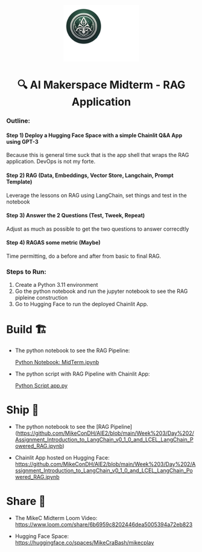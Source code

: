 

<p align = "center" draggable=”false” ><img src="https://github.com/MikeConDH/AIE2/blob/main/MikeC/CraBashIcon.jpg" 
     width="200px"
     height="auto"/>
</p>

## <h1 align="center" id="heading">🔍 AI Makerspace Midterm - RAG Application</h1>

### Outline:
#### Step 1) Deploy a Hugging Face Space with a simple Chainlit Q&A App using GPT-3

   Because this is general time suck that is the app shell that wraps the RAG application. DevOps is not my forte.

#### Step 2) RAG (Data, Embeddings, Vector Store, Langchain, Prompt Template)
   Leverage the lessons on RAG using LangChain, set things and test in the notebook
#### Step 3) Answer the 2 Questions (Test, Tweek, Repeat)
   Adjust as much as possible to get the two questions to answer correcdtly
#### Step 4) RAGAS some metric (Maybe)
   Time permitting, do a before and after from basic to final RAG.

### Steps to Run:
1. Create a Python 3.11 environment
2. Go the python notebook and run the jupyter notebook to see the RAG pipleine construction
3. Go to Hugging Face to run the deployed Chainlit App.

# Build 🏗️
- The python notebook to see the RAG Pipeline:
  
  [Python Notebook: MidTerm.ipynb](https://github.com/MikeConDH/AIE2/blob/main/Week%203/Day%202/Assignment_Introduction_to_LangChain_v0_1_0_and_LCEL_LangChain_Powered_RAG.ipynb)
  
- The python script with RAG Pipeline with Chainlit App:

  [Python Script app.py](https://github.com/MikeConDH/AIE2/blob/main/Week%203/Day%202/Assignment_Introduction_to_LangChain_v0_1_0_and_LCEL_LangChain_Powered_RAG.ipynb)

# Ship 🚢
- The python notebook to see the [RAG Pipeline] (https://github.com/MikeConDH/AIE2/blob/main/Week%203/Day%202/Assignment_Introduction_to_LangChain_v0_1_0_and_LCEL_LangChain_Powered_RAG.ipynb)
  
- Chainlit App hosted on Hugging Face:
  https://github.com/MikeConDH/AIE2/blob/main/Week%203/Day%202/Assignment_Introduction_to_LangChain_v0_1_0_and_LCEL_LangChain_Powered_RAG.ipynb

# Share 🚀
- The MikeC Midterm Loom Video:
  https://www.loom.com/share/6b6959c8202446dea5005394a72eb823
  
- Hugging Face Space:
  https://huggingface.co/spaces/MikeCraBash/mikecplay


